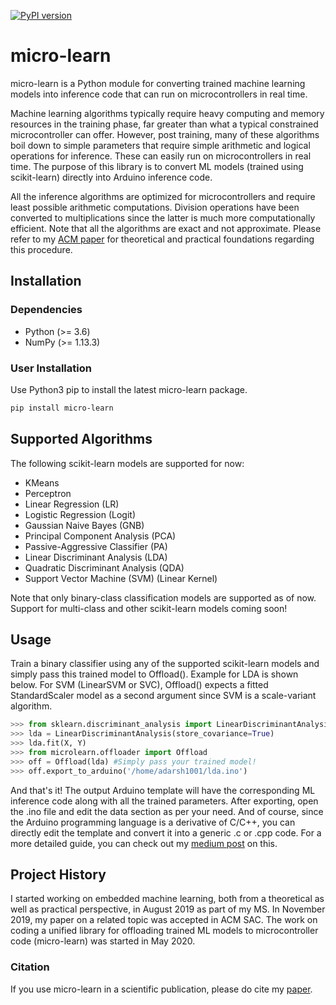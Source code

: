 [![PyPI version](https://badge.fury.io/py/micro-learn.svg)](https://badge.fury.io/py/micro-learn)

# micro-learn
micro-learn is a Python module for converting trained machine learning models into inference code that can run on microcontrollers in real time.

Machine learning algorithms typically require heavy computing and memory resources in the training phase, far greater than what a typical constrained microcontroller can offer. However, post training, many of these algorithms boil down to simple parameters that require simple arithmetic and logical operations for inference. These can easily run on microcontrollers in real time. The purpose of this library is to convert ML models (trained using scikit-learn) directly into Arduino inference code.

All the inference algorithms are optimized for microcontrollers and require least possible arithmetic computations. Division operations have been converted to multiplications since the latter is much more computationally efficient. Note that all the algorithms are exact and not approximate. Please refer to my [ACM paper](https://dl.acm.org/doi/abs/10.1145/3341105.3373967) for theoretical and practical foundations regarding this procedure.

## Installation

### Dependencies

- Python (>= 3.6)
- NumPy (>= 1.13.3)

### User Installation
Use Python3 pip to install the latest micro-learn package.

```bash
pip install micro-learn
```

## Supported Algorithms
The following scikit-learn models are supported for now:

- KMeans
- Perceptron
- Linear Regression (LR)
- Logistic Regression (Logit)
- Gaussian Naive Bayes (GNB)
- Principal Component Analysis (PCA)
- Passive-Aggressive Classifier (PA)
- Linear Discriminant Analysis (LDA)
- Quadratic Discriminant Analysis (QDA)
- Support Vector Machine (SVM) (Linear Kernel)

Note that only binary-class classification models are supported as of now. Support for multi-class and other scikit-learn models coming soon!

## Usage
Train a binary classifier using any of the supported scikit-learn models and simply pass this trained model to Offload(). Example for LDA is shown below. For SVM (LinearSVM or SVC), Offload() expects a fitted StandardScaler model as a second argument since SVM is a scale-variant algorithm. 

```python
>>> from sklearn.discriminant_analysis import LinearDiscriminantAnalysis
>>> lda = LinearDiscriminantAnalysis(store_covariance=True)
>>> lda.fit(X, Y)
>>> from microlearn.offloader import Offload
>>> off = Offload(lda) #Simply pass your trained model!
>>> off.export_to_arduino('/home/adarsh1001/lda.ino')
```

And that's it! The output Arduino template will have the corresponding ML inference code along with all the trained parameters. After exporting, open the .ino file and edit the data section as per your need. And of course, since the Arduino programming language is a derivative of C/C++, you can directly edit the template and convert it into a generic .c or .cpp code. For a more detailed guide, you can check out my [medium post](https://medium.com/analytics-vidhya/micro-learn-getting-started-with-machine-learning-on-arduino-52167bc34c1d) on this.

## Project History
I started working on embedded machine learning, both from a theoretical as well as practical perspective, in August 2019 as part of my MS. In November 2019, my paper on a related topic was accepted in ACM SAC. The work on coding a unified library for offloading trained ML models to microcontroller code (micro-learn) was started in May 2020.

### Citation
If you use micro-learn in a scientific publication, please do cite my [paper](https://dl.acm.org/doi/abs/10.1145/3341105.3373967).
